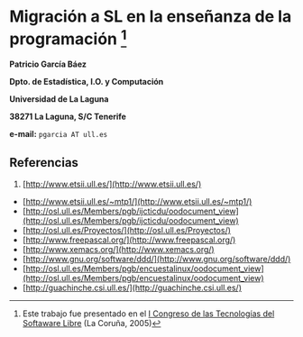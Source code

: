 # Migración a SL en la enseñanza de la programación [^1]
[^1]: Este trabajo fue presentado en el [I Congreso de las Tecnologías del Softaware Libre](https://dialnet.unirioja.es/servlet/libro?codigo=476932) (La Coruña, 2005)

__Patricio García Báez__

__Dpto. de Estadística, I.O. y Computación__

__Universidad de La Laguna__

__38271 La Laguna, S/C Tenerife__

__e-mail:__ ``pgarcia AT ull.es``












## Referencias

1. [http://www.etsii.ull.es/](http://www.etsii.ull.es/)
* [http://www.etsii.ull.es/~mtp1/](http://www.etsii.ull.es/~mtp1/)
* [http://osl.ull.es/Members/pgb/ijcticdu/oodocument_view](http://osl.ull.es/Members/pgb/ijcticdu/oodocument_view)
* [http://osl.ull.es/Proyectos/](http://osl.ull.es/Proyectos/)
* [http://www.freepascal.org/](http://www.freepascal.org/)
* [http://www.xemacs.org/](http://www.xemacs.org/)
* [http://www.gnu.org/software/ddd/](http://www.gnu.org/software/ddd/)
* [http://osl.ull.es/Members/pgb/encuestalinux/oodocument_view](http://osl.ull.es/Members/pgb/encuestalinux/oodocument_view)
* [http://guachinche.csi.ull.es/](http://guachinche.csi.ull.es/)


